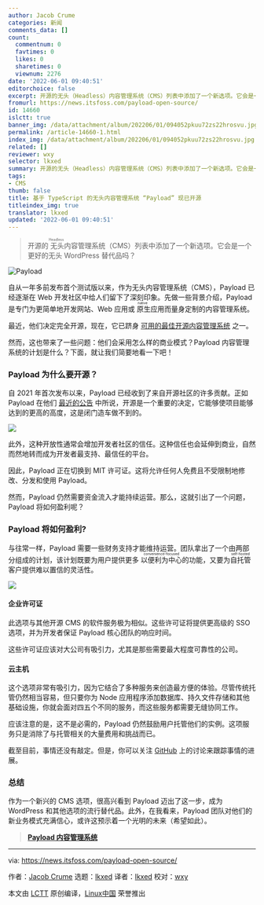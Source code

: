 ```yaml
---
author: Jacob Crume
categories: 新闻
comments_data: []
count:
  commentnum: 0
  favtimes: 0
  likes: 0
  sharetimes: 0
  viewnum: 2276
date: '2022-06-01 09:40:51'
editorchoice: false
excerpt: 开源的无头（Headless）内容管理系统（CMS）列表中添加了一个新选项。它会是一个更好的无头 WordPress 替代品吗？
fromurl: https://news.itsfoss.com/payload-open-source/
id: 14660
islctt: true
banner_img: /data/attachment/album/202206/01/094052pkuu72zs22hrosvu.jpg
permalink: /article-14660-1.html
index_img: /data/attachment/album/202206/01/094052pkuu72zs22hrosvu.jpg.thumb.jpg
related: []
reviewer: wxy
selector: lkxed
summary: 开源的无头（Headless）内容管理系统（CMS）列表中添加了一个新选项。它会是一个更好的无头 WordPress 替代品吗？
tags:
- CMS
thumb: false
title: 基于 TypeScript 的无头内容管理系统 “Payload” 现已开源
titleindex_img: true
translator: lkxed
updated: '2022-06-01 09:40:51'
---
```



> 
> 开源的<ruby> 无头 <rt>  Headless </rt></ruby>内容管理系统（CMS）列表中添加了一个新选项。它会是一个更好的无头 WordPress 替代品吗？
> 
> 
> 


![Payload](/data/attachment/album/202206/01/094052pkuu72zs22hrosvu.jpg)


自从一年多前发布首个测试版以来，作为无头内容管理系统（CMS），Payload 已经逐渐在 Web 开发社区中给人们留下了深刻印象。先做一些背景介绍，Payload 是专门为更简单地开发网站、Web 应用或<ruby> 原生 <rt>  native </rt></ruby>应用而量身定制的内容管理系统。


最近，他们决定完全开源，现在，它已跻身 [可用的最佳开源内容管理系统](https://itsfoss.com/open-source-cms/) 之一。


然而，这也带来了一些问题：他们会采用怎么样的商业模式？Payload 内容管理系统的计划是什么？下面，就让我们简要地看一下吧！


### Payload 为什么要开源？


自 2021 年首次发布以来，Payload 已经收到了来自开源社区的许多贡献。正如 Payload 在他们 [最近的公告](https://payloadcms.com/blog/open-source) 中所说，开源是一个重要的决定，它能够使项目能够达到的更高的高度，这是闭门造车做不到的。


![](/data/attachment/album/202206/01/094053rsv7b4nyyx1gsssc.png)


此外，这种开放性通常会增加开发者社区的信任。这种信任也会延伸到商业，自然而然地转而成为开发者最支持、最信任的平台。


因此，Payload 正在切换到 MIT 许可证。这将允许任何人免费且不受限制地修改、分发和使用 Payload。


然而，Payload 仍然需要资金流入才能持续运营。那么，这就引出了一个问题，Payload 将如何盈利呢？


### Payload 将如何盈利?


与往常一样，Payload 需要一些财务支持才能维持运营。团队拿出了一个由两部分组成的计划，该计划既要为用户提供更多 <ruby> 以便利为中心 <rt>  convenience-focused </rt> <ruby>  的功能，又要为  <ruby>   自托管   <rt>    self-hosted   </rt>  </ruby>  客户提供难以置信的灵活性。 </ruby></ruby>


![](/data/attachment/album/202206/01/094053z4kykx5mzsox5f00.jpg)


#### 企业许可证


此选项与其他开源 CMS 的软件服务极为相似。这些许可证将提供更高级的 SSO 选项，并为开发者保证 Payload 核心团队的响应时间。


这些许可证应该对大公司有吸引力，尤其是那些需要最大程度可靠性的公司。


#### 云主机


这个选项非常有吸引力，因为它结合了多种服务来创造最方便的体验。尽管传统托管仍然相当容易，但只要你为 Node 应用程序添加数据库、持久文件存储和其他基础设施，你就会面对四五个不同的服务，而这些服务都需要无缝协同工作。


应该注意的是，这不是必需的，Payload 仍然鼓励用户托管他们的实例。这项服务只是消除了与托管相关的大量费用和挑战而已。


截至目前，事情还没有敲定。但是，你可以关注 [GitHub](https://github.com/payloadcms/payload) 上的讨论来跟踪事情的进展。


### 总结


作为一个新兴的 CMS 选项，很高兴看到 Payload 迈出了这一步，成为 WordPress 和其他选项的流行替代品。此外，在我看来，Payload 团队对他们的新业务模式充满信心，或许这预示着一个光明的未来（希望如此）。



> 
> **[Payload 内容管理系统](https://payloadcms.com/)**
> 
> 
> 




---


via: <https://news.itsfoss.com/payload-open-source/>


作者：[Jacob Crume](https://news.itsfoss.com/author/jacob/) 选题：[lkxed](https://github.com/lkxed) 译者：[lkxed](https://github.com/lkxed) 校对：[wxy](https://github.com/wxy)


本文由 [LCTT](https://github.com/LCTT/TranslateProject) 原创编译，[Linux中国](https://linux.cn/) 荣誉推出
